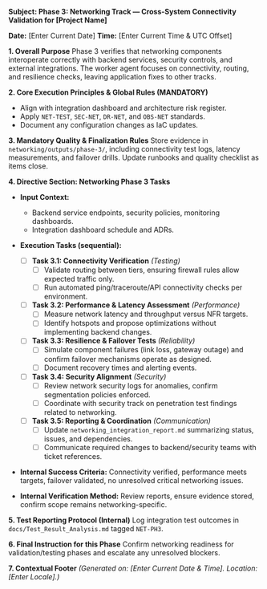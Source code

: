 **Subject: Phase 3: Networking Track — Cross-System Connectivity Validation for [Project Name]**

**Date:** [Enter Current Date]
**Time:** [Enter Current Time & UTC Offset]

**1. Overall Purpose**
Phase 3 verifies that networking components interoperate correctly with backend services, security controls, and external integrations. The worker agent focuses on connectivity, routing, and resilience checks, leaving application fixes to other tracks.

**2. Core Execution Principles & Global Rules (MANDATORY)**
* Align with integration dashboard and architecture risk register.
* Apply `NET-TEST`, `SEC-NET`, `DR-NET`, and `OBS-NET` standards.
* Document any configuration changes as IaC updates.

**3. Mandatory Quality & Finalization Rules**
Store evidence in `networking/outputs/phase-3/`, including connectivity test logs, latency measurements, and failover drills. Update runbooks and quality checklist as items close.

**4. Directive Section: Networking Phase 3 Tasks**
* **Input Context:**
    * Backend service endpoints, security policies, monitoring dashboards.
    * Integration dashboard schedule and ADRs.

* **Execution Tasks (sequential):**
    - [ ] **Task 3.1: Connectivity Verification** *(Testing)*
        - [ ] Validate routing between tiers, ensuring firewall rules allow expected traffic only.
        - [ ] Run automated ping/traceroute/API connectivity checks per environment.
    - [ ] **Task 3.2: Performance & Latency Assessment** *(Performance)*
        - [ ] Measure network latency and throughput versus NFR targets.
        - [ ] Identify hotspots and propose optimizations without implementing backend changes.
    - [ ] **Task 3.3: Resilience & Failover Tests** *(Reliability)*
        - [ ] Simulate component failures (link loss, gateway outage) and confirm failover mechanisms operate as designed.
        - [ ] Document recovery times and alerting events.
    - [ ] **Task 3.4: Security Alignment** *(Security)*
        - [ ] Review network security logs for anomalies, confirm segmentation policies enforced.
        - [ ] Coordinate with security track on penetration test findings related to networking.
    - [ ] **Task 3.5: Reporting & Coordination** *(Communication)*
        - [ ] Update `networking_integration_report.md` summarizing status, issues, and dependencies.
        - [ ] Communicate required changes to backend/security teams with ticket references.

* **Internal Success Criteria:** Connectivity verified, performance meets targets, failover validated, no unresolved critical networking issues.
* **Internal Verification Method:** Review reports, ensure evidence stored, confirm scope remains networking-specific.

**5. Test Reporting Protocol (Internal)**
Log integration test outcomes in `docs/Test_Result_Analysis.md` tagged `NET-PH3`.

**6. Final Instruction for this Phase**
Confirm networking readiness for validation/testing phases and escalate any unresolved blockers.

**7. Contextual Footer**
*(Generated on: [Enter Current Date & Time]. Location: [Enter Locale].)*
